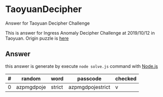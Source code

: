 # TaoyuanDecipher
Answer for Taoyuan Decipher Challenge

This is answer for Ingress Anomaly Decipher Challenge at 2019/10/12 in Taoyuan.
Origin puzzle is [here](https://storage.googleapis.com/ingress-internal-event-data/nemesis-umbra/decipher/taoyuantaiwan/taoyuantaiwan-minicipher-listing_90ceb3b4-6beb-585a-a01b-06d5649d4c8d.html)

## Answer
this answer is generate by execute `node solve.js` command with [Node.js](https://nodejs.org/en/)

| # | random | word | passcode | checked |
| - | ------ | ---- | -------- | ------- |
| 0 | azpmgdpoje | strict | azpmgdpojestrict | v |

